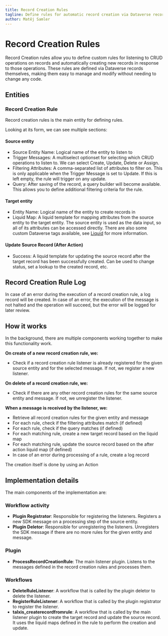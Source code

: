 ```yaml
---
title: Record Creation Rules
tagline: Define rules for automatic record creation via Dataverse records
author: Matěj Samler
---
```


# Record Creation Rules

Record Creation rules allow you to define custom rules for listening to CRUD operations on records and automatically creating new records in response to those operations.
These rules are defined via Dataverse records themselves, making them easy to manage and modify without needing to change any code.

## Entities

### Record Creation Rule

Record creation rules is the main entity for defining rules.

Looking at its form, we can see multiple sections:

#### Source entity

- Source Entity Name: Logical name of the entity to listen to
- Trigger Messages: A multiselect optionset for selecting which CRUD operations to listen to. We can select Create, Update, Delete or Assign.
- Filtering Attributes: A comma-separated list of attributes to filter on. This is only applicable when the Trigger Message is set to Update. If this is left empty, the rule will trigger on any update.
- Query: After saving of the record, a query builder will become available. This allows you to define additional filtering criteria for the rule.

#### Target entity

- Entity Name: Logical name of the entity to create records in
- Liquid Map: A liquid template for mapping attributes from the source entity to the target entity. The source entity is used as the data input, so all of its attributes can be accessed directly. There are also some custom Dataverse tags available, see [Liquid](../utilities/liquid.md) for more information.

#### Update Source Record (After Action)

- Success: A liquid template for updating the source record after the target record has been successfully created. Can be used to change status, set a lookup to the created record, etc.

## Record Creation Rule Log

In case of an error during the execution of a record creation rule, a log record will be created. In case of an error, the execution of the message is not halted and the operation will succeed, but the error will be logged for later review.

## How it works

In the background, there are multiple components working together to make this functionality work.

**On create of a new record creation rule, we:**

- Check if a record creation rule listener is already registered for the given source entity and for the selected message. If not, we register a new listener.

**On delete of a record creation rule, we:**

- Check if there are any other record creation rules for the same source entity and message. If not, we unregister the listener.

**When a message is received by the listener, we:**

- Retrieve all record creation rules for the given entity and message
- For each rule, check if the filtering attributes match (if defined)
- For each rule, check if the query matches (if defined)
- For each matching rule, create a new target record based on the liquid map
- For each matching rule, update the source record based on the after action liquid map (if defined)
- In case of an error during processing of a rule, create a log record

The creation itself is done by using an Action

## Implementation details

The main components of the implementation are:

### Workflow activity

- **Plugin Registrator**: Responsible for registering the listeners. Registers a new SDK message on a processing step of the source entity.
- **Plugin Deletor**: Responsible for unregistering the listeners. Unregisters the SDK message if there are no more rules for the given entity and message.

### Plugin

- **ProcessRecordCreationRule**: The main listener plugin. Listens to the messages defined in the record creation rules and processes them.

### Workflows

- **DeleteRuleListener**: A workflow that is called by the plugin deletor to delete the listener.
- **RegisterRuleListener**: A workflow that is called by the plugin registrator to register the listener.
- **talxis_createrecordfromrule**: A workflow that is called by the main listener plugin to create the target record and update the source record. It uses the liquid maps defined in the rule to perform the creation and update.

